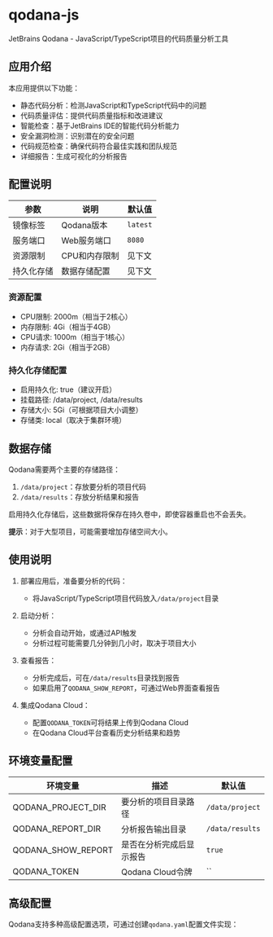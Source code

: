 # qodana-js

JetBrains Qodana - JavaScript/TypeScript项目的代码质量分析工具

## 应用介绍

本应用提供以下功能：
- 静态代码分析：检测JavaScript和TypeScript代码中的问题
- 代码质量评估：提供代码质量指标和改进建议
- 智能检查：基于JetBrains IDE的智能代码分析能力
- 安全漏洞检测：识别潜在的安全问题
- 代码规范检查：确保代码符合最佳实践和团队规范
- 详细报告：生成可视化的分析报告

## 配置说明

| 参数 | 说明 | 默认值 |
|------|------|--------|
| 镜像标签 | Qodana版本 | `latest` |
| 服务端口 | Web服务端口 | `8080` |
| 资源限制 | CPU和内存限制 | 见下文 |
| 持久化存储 | 数据存储配置 | 见下文 |

### 资源配置
- CPU限制: 2000m（相当于2核心）
- 内存限制: 4Gi（相当于4GB）
- CPU请求: 1000m（相当于1核心）
- 内存请求: 2Gi（相当于2GB）

### 持久化存储配置
- 启用持久化: true（建议开启）
- 挂载路径: /data/project, /data/results
- 存储大小: 5Gi（可根据项目大小调整）
- 存储类: local（取决于集群环境）

## 数据存储

Qodana需要两个主要的存储路径：
1. `/data/project`：存放要分析的项目代码
2. `/data/results`：存放分析结果和报告

启用持久化存储后，这些数据将保存在持久卷中，即使容器重启也不会丢失。

**提示**：对于大型项目，可能需要增加存储空间大小。

## 使用说明

1. 部署应用后，准备要分析的代码：
   - 将JavaScript/TypeScript项目代码放入`/data/project`目录

2. 启动分析：
   - 分析会自动开始，或通过API触发
   - 分析过程可能需要几分钟到几小时，取决于项目大小

3. 查看报告：
   - 分析完成后，可在`/data/results`目录找到报告
   - 如果启用了`QODANA_SHOW_REPORT`，可通过Web界面查看报告

4. 集成Qodana Cloud：
   - 配置`QODANA_TOKEN`可将结果上传到Qodana Cloud
   - 在Qodana Cloud平台查看历史分析结果和趋势

## 环境变量配置

| 环境变量 | 描述 | 默认值 |
|---------|------|--------|
| QODANA_PROJECT_DIR | 要分析的项目目录路径 | `/data/project` |
| QODANA_REPORT_DIR | 分析报告输出目录 | `/data/results` |
| QODANA_SHOW_REPORT | 是否在分析完成后显示报告 | `true` |
| QODANA_TOKEN | Qodana Cloud令牌 | `` |

## 高级配置

Qodana支持多种高级配置选项，可通过创建`qodana.yaml`配置文件实现：
